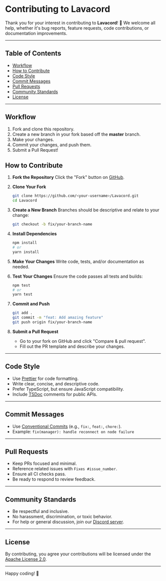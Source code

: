 # Contributing to Lavacord

Thank you for your interest in contributing to **Lavacord**! 🚀
We welcome all help, whether it's bug reports, feature requests, code contributions, or documentation improvements.

---

## Table of Contents

- [Workflow](#workflow)
- [How to Contribute](#how-to-contribute)
- [Code Style](#code-style)
- [Commit Messages](#commit-messages)
- [Pull Requests](#pull-requests)
- [Community Standards](#community-standards)
- [License](#license)

---

## Workflow

1. Fork and clone this repository.
2. Create a new branch in your fork based off the **master** branch.
3. Make your changes.
4. Commit your changes, and push them.
5. Submit a Pull Request!

## How to Contribute

1. **Fork the Repository**
   Click the "Fork" button on [GitHub](https://github.com/lavacord/Lavacord).

2. **Clone Your Fork**

    ```sh
    git clone https://github.com/<your-username>/Lavacord.git
    cd Lavacord
    ```

3. **Create a New Branch**
   Branches should be descriptive and relate to your change:

    ```sh
    git checkout -b fix/your-branch-name
    ```

4. **Install Dependencies**

    ```sh
    npm install
    # or
    yarn install
    ```

5. **Make Your Changes**
   Write code, tests, and/or documentation as needed.

6. **Test Your Changes**
   Ensure the code passes all tests and builds:

    ```sh
    npm test
    # or
    yarn test
    ```

7. **Commit and Push**

    ```sh
    git add .
    git commit -m "feat: Add amazing feature"
    git push origin fix/your-branch-name
    ```

8. **Submit a Pull Request**
    - Go to your fork on GitHub and click "Compare & pull request".
    - Fill out the PR template and describe your changes.

---

## Code Style

- Use [Prettier](https://prettier.io/) for code formatting.
- Write clear, concise, and descriptive code.
- Prefer TypeScript, but ensure JavaScript compatibility.
- Include [TSDoc](https://tsdoc.org/) comments for public APIs.

---

## Commit Messages

- Use [Conventional Commits](https://www.conventionalcommits.org/) (e.g., `fix:`, `feat:`, `chore:`).
- Example: `fix(manager): handle reconnect on node failure`

---

## Pull Requests

- Keep PRs focused and minimal.
- Reference related issues with `Fixes #issue_number`.
- Ensure all CI checks pass.
- Be ready to respond to review feedback.

---

## Community Standards

- Be respectful and inclusive.
- No harassment, discrimination, or toxic behavior.
- For help or general discussion, join our [Discord server](https://discord.gg/wXrjZmV).

---

## License

By contributing, you agree your contributions will be licensed under the [Apache License 2.0](./LICENSE).

---

Happy coding! 💙
